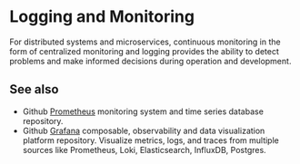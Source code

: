 # Logging and Monitoring

For distributed systems and microservices, continuous monitoring in the form of centralized monitoring and logging provides the ability to detect problems and make informed decisions during operation and development.

## See also

- Github [Prometheus](https://github.com/prometheus/prometheus) monitoring system and time series database repository.
- Github [Grafana](https://github.com/grafana/grafana) composable, observability and data visualization platform repository. Visualize metrics, logs, and traces from multiple sources like Prometheus, Loki, Elasticsearch, InfluxDB, Postgres.
